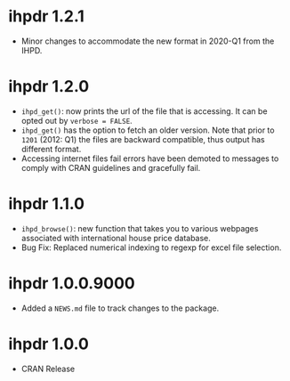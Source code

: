 # ihpdr 1.2.1

* Minor changes to accommodate the new format in 2020-Q1 from the IHPD.

# ihpdr 1.2.0

* `ihpd_get()`: now prints the url of the file that is accessing. It can be opted 
out by `verbose = FALSE`.
* `ihpd_get()` has the option to fetch an older version. Note that prior to 
`1201` (2012: Q1) the files are backward compatible, thus output has different format.
* Accessing internet files fail errors have been demoted to messages to comply with
CRAN guidelines and gracefully fail.


# ihpdr 1.1.0

* `ihpd_browse()`: new function that takes you to various webpages associated with international house price database.
* Bug Fix: Replaced numerical indexing to regexp for excel file selection.

# ihpdr 1.0.0.9000

* Added a `NEWS.md` file to track changes to the package.

# ihpdr 1.0.0

* CRAN Release
